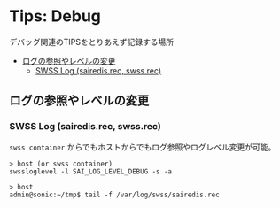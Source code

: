 # Tips: Debug

デバッグ関連のTIPSをとりあえず記録する場所

- [ログの参照やレベルの変更](#ログの参照やレベルの変更)
  - [SWSS Log (sairedis.rec, swss.rec)](#swss-log-sairedisrec-swssrec)

## ログの参照やレベルの変更

### SWSS Log (sairedis.rec, swss.rec)

`swss container` からでもホストからでもログ参照やログレベル変更が可能。

```
> host (or swss container)
swssloglevel -l SAI_LOG_LEVEL_DEBUG -s -a

> host
admin@sonic:~/tmp$ tail -f /var/log/swss/sairedis.rec
```
